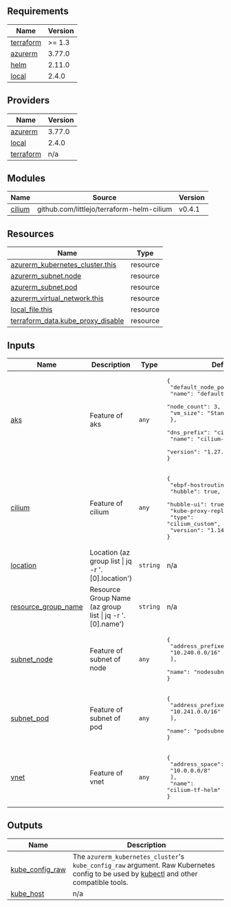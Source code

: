 <!-- BEGINNING OF PRE-COMMIT-TERRAFORM DOCS HOOK -->
## Requirements

| Name | Version |
|------|---------|
| <a name="requirement_terraform"></a> [terraform](#requirement\_terraform) | >= 1.3 |
| <a name="requirement_azurerm"></a> [azurerm](#requirement\_azurerm) | 3.77.0 |
| <a name="requirement_helm"></a> [helm](#requirement\_helm) | 2.11.0 |
| <a name="requirement_local"></a> [local](#requirement\_local) | 2.4.0 |

## Providers

| Name | Version |
|------|---------|
| <a name="provider_azurerm"></a> [azurerm](#provider\_azurerm) | 3.77.0 |
| <a name="provider_local"></a> [local](#provider\_local) | 2.4.0 |
| <a name="provider_terraform"></a> [terraform](#provider\_terraform) | n/a |

## Modules

| Name | Source | Version |
|------|--------|---------|
| <a name="module_cilium"></a> [cilium](#module\_cilium) | github.com/littlejo/terraform-helm-cilium | v0.4.1 |

## Resources

| Name | Type |
|------|------|
| [azurerm_kubernetes_cluster.this](https://registry.terraform.io/providers/hashicorp/azurerm/3.77.0/docs/resources/kubernetes_cluster) | resource |
| [azurerm_subnet.node](https://registry.terraform.io/providers/hashicorp/azurerm/3.77.0/docs/resources/subnet) | resource |
| [azurerm_subnet.pod](https://registry.terraform.io/providers/hashicorp/azurerm/3.77.0/docs/resources/subnet) | resource |
| [azurerm_virtual_network.this](https://registry.terraform.io/providers/hashicorp/azurerm/3.77.0/docs/resources/virtual_network) | resource |
| [local_file.this](https://registry.terraform.io/providers/hashicorp/local/2.4.0/docs/resources/file) | resource |
| [terraform_data.kube_proxy_disable](https://registry.terraform.io/providers/hashicorp/terraform/latest/docs/resources/data) | resource |

## Inputs

| Name | Description | Type | Default | Required |
|------|-------------|------|---------|:--------:|
| <a name="input_aks"></a> [aks](#input\_aks) | Feature of aks | `any` | <pre>{<br>  "default_node_pool": {<br>    "name": "default",<br>    "node_count": 3,<br>    "vm_size": "Standard_DS2_v2"<br>  },<br>  "dns_prefix": "cilium",<br>  "name": "cilium-cluster-tf-helm",<br>  "version": "1.27.3"<br>}</pre> | no |
| <a name="input_cilium"></a> [cilium](#input\_cilium) | Feature of cilium | `any` | <pre>{<br>  "ebpf-hostrouting": true,<br>  "hubble": true,<br>  "hubble-ui": true,<br>  "kube-proxy-replacement": true,<br>  "type": "cilium_custom",<br>  "version": "1.14.3"<br>}</pre> | no |
| <a name="input_location"></a> [location](#input\_location) | Location (az group list \| jq -r '.[0].location') | `string` | n/a | yes |
| <a name="input_resource_group_name"></a> [resource\_group\_name](#input\_resource\_group\_name) | Resource Group Name (az group list \| jq -r '.[0].name') | `string` | n/a | yes |
| <a name="input_subnet_node"></a> [subnet\_node](#input\_subnet\_node) | Feature of subnet of node | `any` | <pre>{<br>  "address_prefixes": [<br>    "10.240.0.0/16"<br>  ],<br>  "name": "nodesubnet"<br>}</pre> | no |
| <a name="input_subnet_pod"></a> [subnet\_pod](#input\_subnet\_pod) | Feature of subnet of pod | `any` | <pre>{<br>  "address_prefixes": [<br>    "10.241.0.0/16"<br>  ],<br>  "name": "podsubnet"<br>}</pre> | no |
| <a name="input_vnet"></a> [vnet](#input\_vnet) | Feature of vnet | `any` | <pre>{<br>  "address_space": [<br>    "10.0.0.0/8"<br>  ],<br>  "name": "cilium-tf-helm"<br>}</pre> | no |

## Outputs

| Name | Description |
|------|-------------|
| <a name="output_kube_config_raw"></a> [kube\_config\_raw](#output\_kube\_config\_raw) | The `azurerm_kubernetes_cluster`'s `kube_config_raw` argument. Raw Kubernetes config to be used by [kubectl](https://kubernetes.io/docs/reference/kubectl/overview/) and other compatible tools. |
| <a name="output_kube_host"></a> [kube\_host](#output\_kube\_host) | n/a |
<!-- END OF PRE-COMMIT-TERRAFORM DOCS HOOK -->
